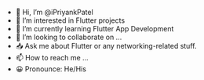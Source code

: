 - 👋 Hi, I’m @iPriyankPatel
- 👀 I’m interested in Flutter projects
- 🌱 I’m currently learning Flutter App Development
- 💞️ I’m looking to collaborate on ...
- 📥 Ask me about Flutter or any networking-related stuff.
- 📫 How to reach me ...
- 😀 Pronounce: He/His

<!---
iPriyankPatel/iPriyankPatel is a ✨ special ✨ repository because its `README.md` (this file) appears on your GitHub profile.
You can click the Preview link to take a look at your changes.
--->
